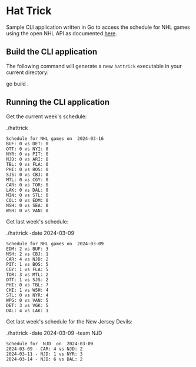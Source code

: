 # Hat Trick
Sample CLI application written in Go to access the schedule for NHL games using the open NHL API as documented [here](https://gitlab.com/dword4/nhlapi/-/tree/master).

## Build the CLI application
The following command will generate a new `hattrick` executable in your current directory:

  go build .

## Running the CLI application
Get the current week's schedule:

  ./hattrick
  
    Schedule for NHL games on  2024-03-16
    BUF: 0 vs DET: 0
    OTT: 0 vs NYI: 0
    NYR: 0 vs PIT: 0
    NJD: 0 vs ARI: 0
    TBL: 0 vs FLA: 0
    PHI: 0 vs BOS: 0
    SJS: 0 vs CBJ: 0
    MTL: 0 vs CGY: 0
    CAR: 0 vs TOR: 0
    LAK: 0 vs DAL: 0
    MIN: 0 vs STL: 0
    COL: 0 vs EDM: 0
    NSH: 0 vs SEA: 0
    WSH: 0 vs VAN: 0

Get last week's schedule:

  ./hattrick  -date 2024-03-09

    Schedule for NHL games on  2024-03-09
    EDM: 2 vs BUF: 3
    NSH: 2 vs CBJ: 1
    CAR: 4 vs NJD: 2
    PIT: 1 vs BOS: 5
    CGY: 1 vs FLA: 5
    TOR: 3 vs MTL: 2
    OTT: 1 vs SJS: 2
    PHI: 0 vs TBL: 7
    CHI: 1 vs WSH: 4
    STL: 0 vs NYR: 4
    WPG: 0 vs VAN: 5
    DET: 3 vs VGK: 5
    DAL: 4 vs LAK: 1

Get last week's schedule for the New Jersey Devils:

  ./hattrick -date 2024-03-09 -team NJD
  
    Schedule for  NJD  on  2024-03-09
    2024-03-09 - CAR: 4 vs NJD: 2
    2024-03-11 - NJD: 1 vs NYR: 3
    2024-03-14 - NJD: 6 vs DAL: 2
